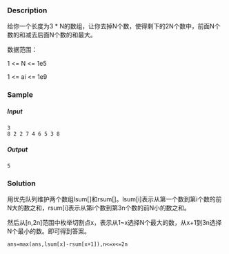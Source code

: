 ### Description

给你一个长度为3 * N的数组，让你去掉N个数，使得剩下的2N个数中，前面N个数的和减去后面N个数的和最大。

数据范围：

1 <= N <= 1e5

1 <= ai <= 1e9

### Sample

##### Input

```
3
8 2 2 7 4 6 5 3 8
```

##### Output

```
5
```

### Solution

用优先队列维护两个数组lsum[]和rsum[]。lsum[i]表示从第一个数到第i个数的前N大的数之和，rsum[i]表示从第i个数到第3n个数的前N小的数之和。

然后从[n,2n]范围中枚举切割点x，表示从1~x选择N个最大的数，从x+1到3n选择N个最小的数。即可得到答案。

`ans=max(ans,lsum[x]-rsum[x+1]),n<=x<=2n`
